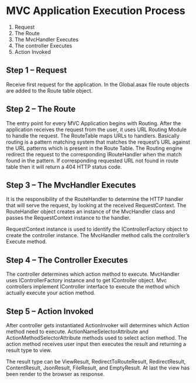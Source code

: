 # MVC Application Execution Process
1. Request
1. The Route
1. The MvcHandler Executes
1. The controller Executes
1. Action Invoked

## Step 1 – Request
Receive first request for the application. In the Global.asax file
route objects are added to the Route table object. 

## Step 2 – The Route
The entry point for every MVC Application begins with Routing. After
the application receives the request from the user, it uses URL Routing Module to handle the request. The RouteTable maps URLs to handlers.  Basically routing is a pattern matching system that matches the request’s URL against the URL patterns which is present in the Route Table. The Routing engine redirect the request to the corresponding IRouteHandler when the match found in the pattern. If corresponding requested URL not found in route table then it will return a 404 HTTP status code.

## Step 3 – The MvcHandler Executes
It is the responsibility of the RouteHandler to determine the HTTP handler that will serve the request, by looking at the received RequestContext. The RouteHandler object creates an instance of the MvcHandler class and passes the RequestContext instance to the handler.

RequestContext instance is used to identify the IControllerFactory object to create the controller instance.
The MvcHandler method calls the controller’s Execute method.

## Step 4 – The Controller Executes
The controller determines which action method to execute. MvcHandler uses IControllerFactory instance and to get IController object. Mvc controllers implement IController interface to execute the method which actually execute your action method.

## Step 5 – Action Invoked
After controller gets instantiated ActionInvoker will determines which Action method need to execute. ActionNameSelectorAttribute and ActionMethodSelectorAttribute methods used to select action method. The action method receives user input then executes the result and returning a result type to view. 

The result type can be ViewResult, RedirectToRouteResult, RedirectResult, ContentResult, JsonResult, FileResult, and EmptyResult. At last the view has been render to the browser as response.